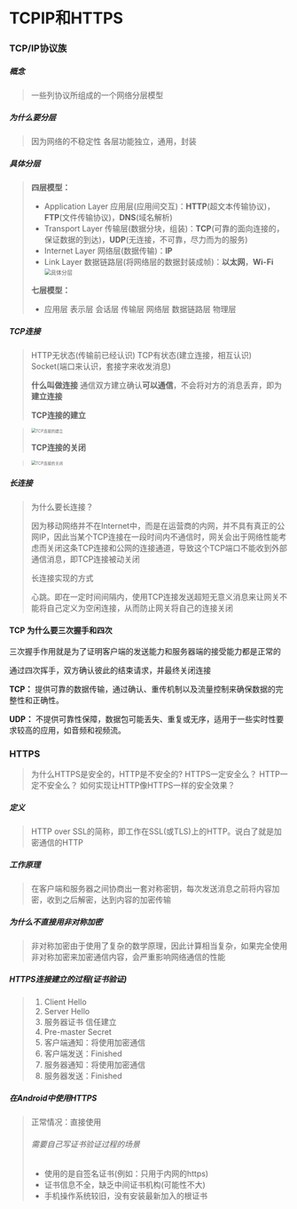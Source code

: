 # TCPIP和HTTPS

### TCP/IP协议族

##### 概念

> 一些列协议所组成的一个网络分层模型

##### 为什么要分层

> 因为网络的不稳定性
> 各层功能独立，通用，封装

##### 具体分层

> **四层模型：**
>
> - Application Layer  应用层(应用间交互)：**HTTP**(超文本传输协议)，**FTP**(文件传输协议)，**DNS**(域名解析)
> - Transport Layer  传输层(数据分块，组装)：**TCP**(可靠的面向连接的，保证数据的到达)，**UDP**(无连接，不可靠，尽力而为的服务)
> - Internet Layer  网络层(数据传输)：**IP**
> - Link Layer  数据链路层(将网络层的数据封装成帧)：**以太网**，**Wi-Fi**
>   <img src="/Users/sec/Documents/github-me/AndroidKnowledge/Android Network/image/04tcpip1.jpg"  alt="具体分层" style="zoom:70%;"/>
>
> **七层模型：**
>
> - 应用层  表示层  会话层  传输层  网络层  数据链路层  物理层

##### TCP连接

> HTTP无状态(传输前已经认识)
> TCP有状态(建立连接，相互认识)
> Socket(端口来认识，套接字来收发消息)
>
> **什么叫做连接**
> 通信双方建立确认**可以通信**，不会将对方的消息丢弃，即为**建立连接**
>
> **TCP连接的建立**

> <img src="/Users/sec/Documents/github-me/AndroidKnowledge/Android Network/image/04tcpip2.jpg"  alt="TCP连接的建立" style="zoom:50%;"/>
>
> **TCP连接的关闭**

> <img src="/Users/sec/Documents/github-me/AndroidKnowledge/Android Network/image/04tcpip3.jpg"  alt="TCP连接的关闭" style="zoom:50%;"/>

##### 长连接

> 为什么要长连接？
>
> 因为移动网络并不在Internet中，而是在运营商的内网，并不具有真正的公网IP，因此当某个TCP连接在一段时间内不通信时，网关会出于网络性能考虑而关闭这条TCP连接和公网的连接通道，导致这个TCP端口不能收到外部通信消息，即TCP连接被动关闭
>
> 长连接实现的方式
>
> 心跳。即在一定时间间隔内，使用TCP连接发送超短无意义消息来让网关不能将自己定义为空闲连接，从而防止网关将自己的连接关闭

#### TCP 为什么要三次握手和四次

三次握手作用就是为了证明客户端的发送能力和服务器端的接受能力都是正常的

通过四次挥手，双方确认彼此的结束请求，并最终关闭连接

**TCP：** 提供可靠的数据传输，通过确认、重传机制以及流量控制来确保数据的完整性和正确性。

**UDP：** 不提供可靠性保障，数据包可能丢失、重复或无序，适用于一些实时性要求较高的应用，如音频和视频流。

### HTTPS

> 为什么HTTPS是安全的，HTTP是不安全的?
> HTTPS一定安全么？
> HTTP一定不安全么？
> 如何实现让HTTP像HTTPS一样的安全效果？

##### 定义

>HTTP over SSL的简称，即工作在SSL(或TLS)上的HTTP。说白了就是加密通信的HTTP

##### 工作原理

> 在客户端和服务器之间协商出一套对称密钥，每次发送消息之前将内容加密，收到之后解密，达到内容的加密传输

##### 为什么不直接用非对称加密

> 非对称加密由于使用了复杂的数学原理，因此计算相当复杂，如果完全使用非对称加密来加密通信内容，会严重影响网络通信的性能

##### HTTPS连接建立的过程(证书验证)

> 1. Client Hello
> 2. Server Hello
> 3. 服务器证书  信任建立
> 4. Pre-master Secret
> 5. 客户端通知：将使用加密通信
> 6. 客户端发送：Finished
> 7. 服务器通知：将使用加密通信
> 8. 服务器发送：Finished

##### 在Android中使用HTTPS

> 正常情况：直接使用
>
> ###### 需要自己写证书验证过程的场景
>
> - 使用的是自签名证书(例如：只用于内网的https)
> - 证书信息不全，缺乏中间证书机构(可能性不大)
> - 手机操作系统较旧，没有安装最新加入的根证书
